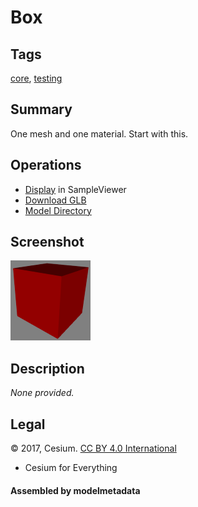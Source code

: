 # Box

## Tags

[core](../../Models-core.md), [testing](../../Models-testing.md)

## Summary

One mesh and one material. Start with this.

## Operations

* [Display](https://github.khronos.org/glTF-Sample-Viewer-Release/?model=https://raw.GithubUserContent.com/KhronosGroup/glTF-Sample-Assets/main/./Models/Box/glTF-Binary/Box.glb) in SampleViewer
* [Download GLB](https://raw.GithubUserContent.com/KhronosGroup/glTF-Sample-Assets/main/./Models/Box/glTF-Binary/Box.glb)
* [Model Directory](./)

## Screenshot

![screenshot](screenshot/screenshot.png)

## Description

_None provided._

## Legal

&copy; 2017, Cesium. [CC BY 4.0 International](https://creativecommons.org/licenses/by/4.0/legalcode)

 - Cesium for Everything

#### Assembled by modelmetadata